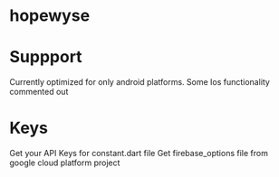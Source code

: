 # hopewyse

# Suppport
Currently optimized for only android platforms. Some Ios functionality commented out
# Keys
Get your API Keys for constant.dart file
Get firebase_options file from google cloud platform project

